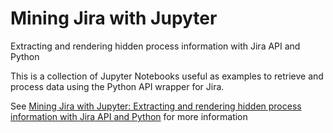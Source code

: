 # Mining Jira with Jupyter

Extracting and rendering hidden process information with Jira API and Python

This is a collection of Jupyter Notebooks useful as examples to retrieve and process data using the Python API wrapper for Jira.

See [Mining Jira with Jupyter: Extracting and rendering hidden process information with Jira API and Python](https://www.linkedin.com/pulse/mining-jira-jupyter-extracting-rendering-hidden-process-kennedy/?) for more information


